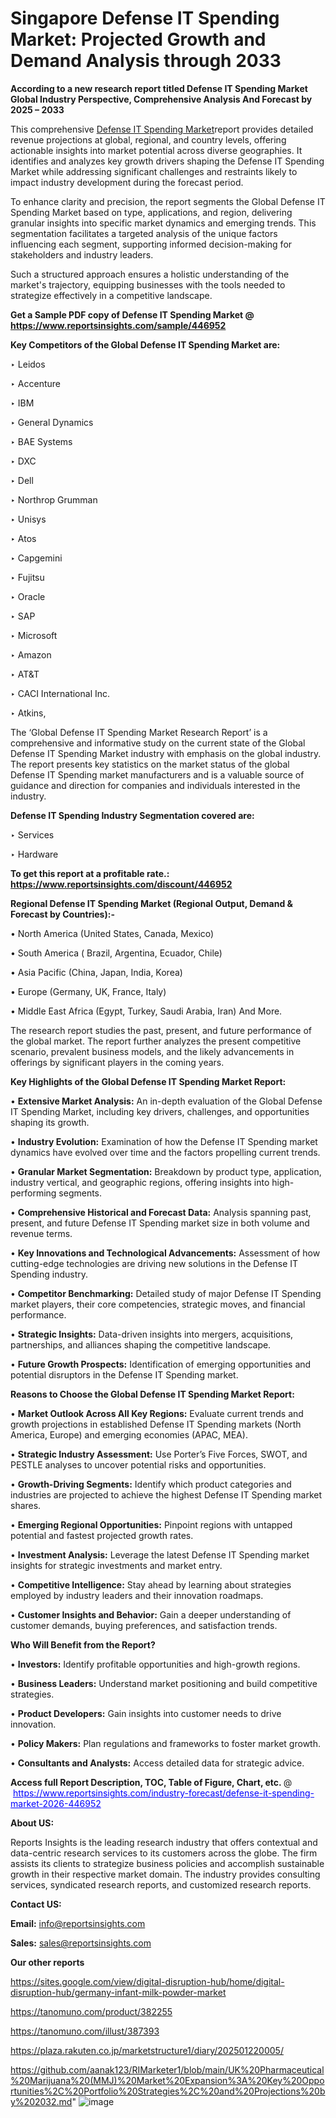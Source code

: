 # Singapore Defense IT Spending Market: Projected Growth and Demand Analysis through 2033

<strong>According to a new research report titled Defense IT Spending Market Global Industry Perspective, Comprehensive Analysis And Forecast by 2025 – 2033</strong>

This comprehensive <a href=https://www.reportsinsights.com/sample/446952>Defense IT Spending Market</a>report provides detailed revenue projections at global, regional, and country levels, offering actionable insights into market potential across diverse geographies. It identifies and analyzes key growth drivers shaping the Defense IT Spending Market while addressing significant challenges and restraints likely to impact industry development during the forecast period.

To enhance clarity and precision, the report segments the Global Defense IT Spending Market based on type, applications, and region, delivering granular insights into specific market dynamics and emerging trends. This segmentation facilitates a targeted analysis of the unique factors influencing each segment, supporting informed decision-making for stakeholders and industry leaders.

Such a structured approach ensures a holistic understanding of the market's trajectory, equipping businesses with the tools needed to strategize effectively in a competitive landscape.

<strong>Get a Sample PDF copy of Defense IT Spending Market </strong><strong>@<a href=https://www.reportsinsights.com/sample/446952 style=color:#0000ff;> https://www.reportsinsights.com/sample/446952</a></strong></font>

<strong>Key Competitors of the Global Defense IT Spending Market are:</strong>

‣ Leidos

‣ Accenture

‣ IBM

‣ General Dynamics

‣ BAE Systems

‣ DXC

‣ Dell

‣ Northrop Grumman

‣ Unisys

‣ Atos

‣ Capgemini

‣ Fujitsu

‣ Oracle

‣ SAP

‣ Microsoft

‣ Amazon

‣ AT&T

‣ CACI International Inc.

‣ Atkins,

The ‘Global Defense IT Spending Market Research Report’ is a comprehensive and informative study on the current state of the Global Defense IT Spending Market industry with emphasis on the global industry. The report presents key statistics on the market status of the global Defense IT Spending market manufacturers and is a valuable source of guidance and direction for companies and individuals interested in the industry.

<strong>Defense IT Spending Industry Segmentation covered are:</strong>

‣ Services

‣ Hardware

<strong>To get this report at a profitable rate.: <a href=https://www.reportsinsights.com/discount/446952 style=color:#0000ff;>https://www.reportsinsights.com/discount/446952</a></strong></font>

<strong>Regional Defense IT Spending Market (Regional Output, Demand &amp; Forecast by Countries):-</strong>

• North America (United States, Canada, Mexico)

• South America ( Brazil, Argentina, Ecuador, Chile)

• Asia Pacific (China, Japan, India, Korea)

• Europe (Germany, UK, France, Italy)

• Middle East Africa (Egypt, Turkey, Saudi Arabia, Iran) And More.

The research report studies the past, present, and future performance of the global market. The report further analyzes the present competitive scenario, prevalent business models, and the likely advancements in offerings by significant players in the coming years.

<strong>Key Highlights of the Global Defense IT Spending Market Report:</strong>

• <strong>Extensive Market Analysis:</strong> An in-depth evaluation of the Global Defense IT Spending Market, including key drivers, challenges, and opportunities shaping its growth.

• <strong>Industry Evolution:</strong> Examination of how the Defense IT Spending market dynamics have evolved over time and the factors propelling current trends.

• <strong>Granular Market Segmentation:</strong> Breakdown by product type, application, industry vertical, and geographic regions, offering insights into high-performing segments.

• <strong>Comprehensive Historical and Forecast Data:</strong> Analysis spanning past, present, and future Defense IT Spending market size in both volume and revenue terms.

• <strong>Key Innovations and Technological Advancements:</strong> Assessment of how cutting-edge technologies are driving new solutions in the Defense IT Spending industry.

• <strong>Competitor Benchmarking:</strong> Detailed study of major Defense IT Spending market players, their core competencies, strategic moves, and financial performance.

• <strong>Strategic Insights:</strong> Data-driven insights into mergers, acquisitions, partnerships, and alliances shaping the competitive landscape.

• <strong>Future Growth Prospects:</strong> Identification of emerging opportunities and potential disruptors in the Defense IT Spending market.

<strong>Reasons to Choose the Global Defense IT Spending Market Report:</strong>

• <strong>Market Outlook Across All Key Regions:</strong> Evaluate current trends and growth projections in established Defense IT Spending markets (North America, Europe) and emerging economies (APAC, MEA).

• <strong>Strategic Industry Assessment:</strong> Use Porter’s Five Forces, SWOT, and PESTLE analyses to uncover potential risks and opportunities.

• <strong>Growth-Driving Segments:</strong> Identify which product categories and industries are projected to achieve the highest Defense IT Spending market shares.

• <strong>Emerging Regional Opportunities:</strong> Pinpoint regions with untapped potential and fastest projected growth rates.

• <strong>Investment Analysis:</strong> Leverage the latest Defense IT Spending market insights for strategic investments and market entry.

• <strong>Competitive Intelligence:</strong> Stay ahead by learning about strategies employed by industry leaders and their innovation roadmaps.

• <strong>Customer Insights and Behavior:</strong> Gain a deeper understanding of customer demands, buying preferences, and satisfaction trends.

<strong>Who Will Benefit from the Report?</strong>

• <strong>Investors:</strong> Identify profitable opportunities and high-growth regions.

• <strong>Business Leaders:</strong> Understand market positioning and build competitive strategies.

• <strong>Product Developers:</strong> Gain insights into customer needs to drive innovation.

• <strong>Policy Makers:</strong> Plan regulations and frameworks to foster market growth.

• <strong>Consultants and Analysts:</strong> Access detailed data for strategic advice.
</ul>
<strong>Access full Report Description, TOC, Table of Figure, Chart, etc. </strong>@  <a href=https://www.reportsinsights.com/industry-forecast/defense-it-spending-market-2026-446952 style=color:#0000ff;>https://www.reportsinsights.com/industry-forecast/defense-it-spending-market-2026-446952</a></font>

<strong><strong>About US</strong>:</strong>

Reports Insights is the leading research industry that offers contextual and data-centric research services to its customers across the globe. The firm assists its clients to strategize business policies and accomplish sustainable growth in their respective market domain. The industry provides consulting services, syndicated research reports, and customized research reports.

<strong>Contact US:</strong>

<p class=""""><b>Email:</b> <a href=mailto:info@reportsinsights.com>info@reportsinsights.com</a></p>
<p class=""""><b>Sales:</b> <a href=mailto:sales@reportsinsights.com>sales@reportsinsights.com</a></p>

<strong>Our other reports</strong>

<a href=https://sites.google.com/view/digital-disruption-hub/home/digital-disruption-hub/germany-infant-milk-powder-market>https://sites.google.com/view/digital-disruption-hub/home/digital-disruption-hub/germany-infant-milk-powder-market</a>

<a href=https://tanomuno.com/product/382255>https://tanomuno.com/product/382255</a>

<a href=https://tanomuno.com/illust/387393>https://tanomuno.com/illust/387393</a>

<a href=https://plaza.rakuten.co.jp/marketstructure1/diary/202501220005/>https://plaza.rakuten.co.jp/marketstructure1/diary/202501220005/</a>

<a href=https://github.com/aanak123/RIMarketer1/blob/main/UK%20Pharmaceutical%20Marijuana%20(MMJ)%20Market%20Expansion%3A%20Key%20Opportunities%2C%20Portfolio%20Strategies%2C%20and%20Projections%20by%202032.md>https://github.com/aanak123/RIMarketer1/blob/main/UK%20Pharmaceutical%20Marijuana%20(MMJ)%20Market%20Expansion%3A%20Key%20Opportunities%2C%20Portfolio%20Strategies%2C%20and%20Projections%20by%202032.md</a>"
![image](https://github.com/user-attachments/assets/e511a3cf-22b9-422a-9f33-e9204f160240)
